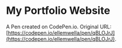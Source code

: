 # My Portfolio Website

A Pen created on CodePen.io. Original URL: [https://codepen.io/ellemwella/pen/qBLOJrJ](https://codepen.io/ellemwella/pen/qBLOJrJ).

